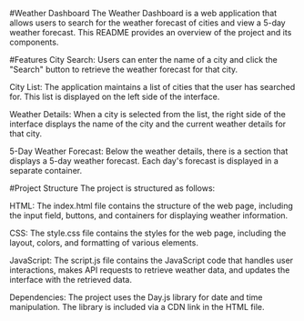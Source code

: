 #Weather Dashboard
The Weather Dashboard is a web application that allows users to search for the weather forecast of cities and view a 5-day weather forecast. This README provides an overview of the project and its components.

#Features
City Search: Users can enter the name of a city and click the "Search" button to retrieve the weather forecast for that city.

City List: The application maintains a list of cities that the user has searched for. This list is displayed on the left side of the interface.

Weather Details: When a city is selected from the list, the right side of the interface displays the name of the city and the current weather details for that city.

5-Day Weather Forecast: Below the weather details, there is a section that displays a 5-day weather forecast. Each day's forecast is displayed in a separate container.

#Project Structure
The project is structured as follows:

HTML: The index.html file contains the structure of the web page, including the input field, buttons, and containers for displaying weather information.

CSS: The style.css file contains the styles for the web page, including the layout, colors, and formatting of various elements.

JavaScript: The script.js file contains the JavaScript code that handles user interactions, makes API requests to retrieve weather data, and updates the interface with the retrieved data.

Dependencies: The project uses the Day.js library for date and time manipulation. The library is included via a CDN link in the HTML file.
